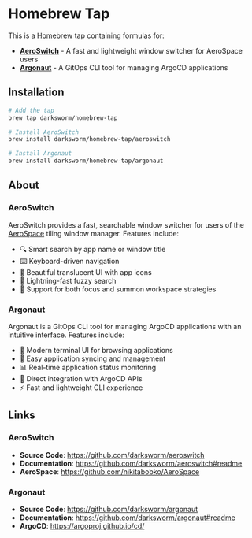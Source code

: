 # Homebrew Tap

This is a [Homebrew](https://brew.sh) tap containing formulas for:

- **[AeroSwitch](https://github.com/darksworm/aeroswitch)** - A fast and lightweight window switcher for AeroSpace users
- **[Argonaut](https://github.com/darksworm/argonaut)** - A GitOps CLI tool for managing ArgoCD applications

## Installation

```bash
# Add the tap
brew tap darksworm/homebrew-tap

# Install AeroSwitch
brew install darksworm/homebrew-tap/aeroswitch

# Install Argonaut
brew install darksworm/homebrew-tap/argonaut
```

## About

### AeroSwitch
AeroSwitch provides a fast, searchable window switcher for users of the [AeroSpace](https://github.com/nikitabobko/AeroSpace) tiling window manager. Features include:

- 🔍 Smart search by app name or window title
- ⌨️ Keyboard-driven navigation
- 🎨 Beautiful translucent UI with app icons
- 🚀 Lightning-fast fuzzy search
- 🔄 Support for both focus and summon workspace strategies

### Argonaut
Argonaut is a GitOps CLI tool for managing ArgoCD applications with an intuitive interface. Features include:

- 📱 Modern terminal UI for browsing applications
- 🔄 Easy application syncing and management
- 📊 Real-time application status monitoring
- 🎯 Direct integration with ArgoCD APIs
- ⚡ Fast and lightweight CLI experience

## Links

### AeroSwitch
- **Source Code**: https://github.com/darksworm/aeroswitch
- **Documentation**: https://github.com/darksworm/aeroswitch#readme
- **AeroSpace**: https://github.com/nikitabobko/AeroSpace

### Argonaut
- **Source Code**: https://github.com/darksworm/argonaut
- **Documentation**: https://github.com/darksworm/argonaut#readme
- **ArgoCD**: https://argoproj.github.io/cd/
